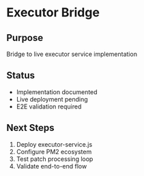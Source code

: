 # Executor Bridge

## Purpose
Bridge to live executor service implementation

## Status
- Implementation documented
- Live deployment pending
- E2E validation required

## Next Steps
1. Deploy executor-service.js
2. Configure PM2 ecosystem
3. Test patch processing loop
4. Validate end-to-end flow
